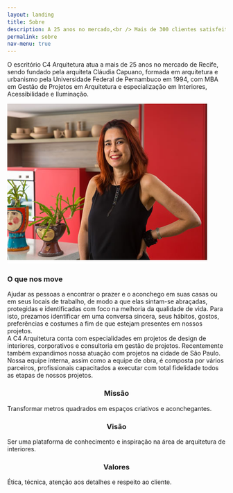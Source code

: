 ```yaml
---
layout: landing
title: Sobre
description: A 25 anos no mercado,<br /> Mais de 300 clientes satisfeitos
permalink: sobre
nav-menu: true
---
```


<!-- Main -->
<div id="main" class="alt">

<!-- One -->
<section id="one">
	<div class="inner">
		
<!-- Content -->
<p>O escritório C4 Arquitetura atua a mais de 25 anos no mercado de Recife, sendo fundado pela arquiteta Cláudia Capuano, formada em arquitetura e urbanismo pela Universidade Federal de Pernambuco em 1994, com MBA em Gestão de Projetos em Arquitetura e especialização em Interiores, Acessibilidade e Iluminação.</p>
<div class="row">
	<div class="4u 12u$(small)">
		<span class="image fit"><img src="assets/images/claudia.jpg" alt="" /></span>
	</div>
	<div class="8u$ 12u$(small)">
		<h3>O que nos move</h3>
		<p>Ajudar as pessoas a encontrar o prazer e o aconchego em suas casas ou em seus locais de trabalho, de modo a que elas sintam-se abraçadas, protegidas e identificadas com foco na melhoria da qualidade de vida. Para isto, prezamos identificar em uma conversa sincera, seus hábitos, gostos, preferências e costumes a fim de que estejam presentes em nossos projetos. <br/>A C4 Arquitetura conta com especialidades em projetos de design de interiores, corporativos e consultoria em gestão de projetos. Recentemente também expandimos nossa atuação com projetos na cidade de São Paulo. Nossa equipe interna, assim como a equipe de obra, é composta por vários parceiros, profissionais capacitados a executar com total fidelidade todos as etapas de nossos projetos.</p>
	</div>
	<!-- Break -->
	<div class="4u 12u$(medium)">
		<center><span class="far fa-flag fa-2x" style="color: #3c3c3c"/></center>
		<center><h3>Missão</h3></center>
		<p>Transformar metros quadrados em espaços criativos e aconchegantes.</p>
	</div>
	<div class="4u 12u$(medium)">
		<center><span class="far fa-eye fa-2x" style="color: #3c3c3c"/></center>
		<center><h3>Visão</h3></center>
		<p>Ser uma plataforma de conhecimento e inspiração na área de arquitetura de interiores.</p>
	</div>
	<div class="4u$ 12u$(medium)">
		<center><span class="far fa-heart fa-2x" style="color: #3c3c3c"/></center>
		<center><h3>Valores</h3></center>
		<p>Ética, técnica, atenção aos detalhes e respeito ao cliente.</p>
	</div>
</div>